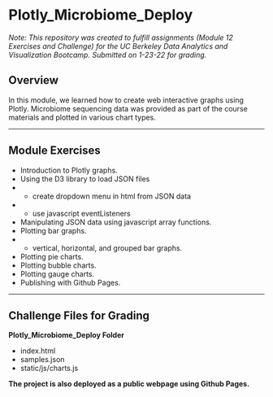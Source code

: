 # Plotly_Microbiome_Deploy

*Note: This repository was created to fulfill assignments (Module 12 Exercises and Challenge) for the UC Berkeley Data Analytics and Visualization Bootcamp. Submitted on 1-23-22 for grading.*


## Overview
In this module, we learned how to create web interactive graphs using Plotly. Microbiome sequencing data was provided as part of the course materials and plotted in various chart types.


---
## Module Exercises
- Introduction to Plotly graphs.
- Using the D3 library to load JSON files
- - create dropdown menu in html from JSON data
- - use javascript eventListeners
- Manipulating JSON data using javascript array functions.
- Plotting bar graphs.
- - vertical, horizontal, and grouped bar graphs.
- Plotting pie charts.
- Plotting bubble charts.
- Plotting gauge charts.
- Publishing with Github Pages.


---
## Challenge Files for Grading
**Plotly_Microbiome_Deploy Folder**
- index.html
- samples.json
- static/js/charts.js

**The project is also deployed as a public webpage using Github Pages.**